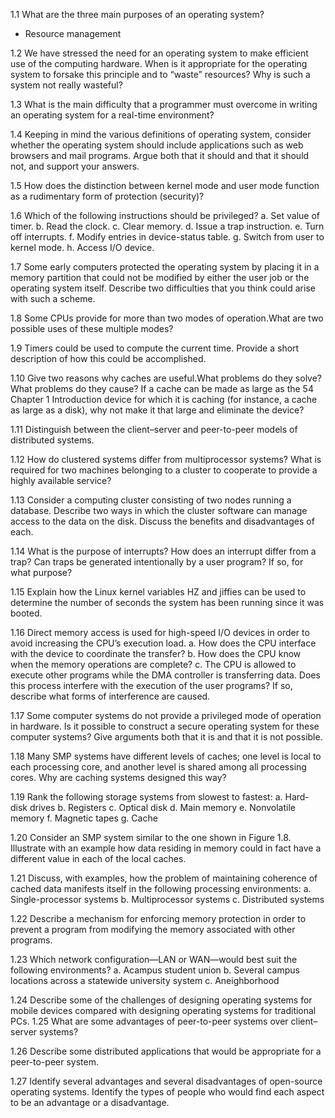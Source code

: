 1.1 What are the three main purposes of an operating system? 
- Resource management 

1.2 We have stressed the need for an operating system to make efficient use of the computing hardware. When is it appropriate for the operating system to forsake this principle and to “waste” resources? Why is such a system not really wasteful? 

1.3 What is the main difficulty that a programmer must overcome in writing an operating system for a real-time environment? 

1.4 Keeping in mind the various definitions of operating system, consider whether the operating system should include applications such as web browsers and mail programs. Argue both that it should and that it should not, and support your answers. 

1.5 How does the distinction between kernel mode and user mode function as a rudimentary form of protection (security)? 

1.6 Which of the following instructions should be privileged? a. Set value of timer. b. Read the clock. c. Clear memory. d. Issue a trap instruction. e. Turn off interrupts. f. Modify entries in device-status table. g. Switch from user to kernel mode. h. Access I/O device. 

1.7 Some early computers protected the operating system by placing it in a memory partition that could not be modified by either the user job or the operating system itself. Describe two difficulties that you think could arise with such a scheme. 

1.8 Some CPUs provide for more than two modes of operation.What are two possible uses of these multiple modes? 

1.9 Timers could be used to compute the current time. Provide a short description of how this could be accomplished. 

1.10 Give two reasons why caches are useful.What problems do they solve? What problems do they cause? If a cache can be made as large as the 54 Chapter 1 Introduction device for which it is caching (for instance, a cache as large as a disk), why not make it that large and eliminate the device? 

1.11 Distinguish between the client–server and peer-to-peer models of distributed systems.

1.12 How do clustered systems differ from multiprocessor systems? What is
required for two machines belonging to a cluster to cooperate to provide
a highly available service?

1.13 Consider a computing cluster consisting of two nodes running a
database. Describe two ways in which the cluster software can manage
access to the data on the disk. Discuss the benefits and disadvantages
of each.

1.14 What is the purpose of interrupts? How does an interrupt differ from a
trap? Can traps be generated intentionally by a user program? If so, for
what purpose?

1.15 Explain how the Linux kernel variables HZ and jiffies can be used to
determine the number of seconds the system has been running since it
was booted.

1.16 Direct memory access is used for high-speed I/O devices in order to
avoid increasing the CPU’s execution load.
a. How does the CPU interface with the device to coordinate the
transfer?
b. How does the CPU know when the memory operations are complete?
c. The CPU is allowed to execute other programs while the DMA
controller is transferring data. Does this process interfere with
the execution of the user programs? If so, describe what forms of
interference are caused.

1.17 Some computer systems do not provide a privileged mode of operation
in hardware. Is it possible to construct a secure operating system for
these computer systems? Give arguments both that it is and that it is
not possible.

1.18 Many SMP systems have different levels of caches; one level is local to
each processing core, and another level is shared among all processing
cores. Why are caching systems designed this way?

1.19 Rank the following storage systems from slowest to fastest:
a. Hard-disk drives
b. Registers
c. Optical disk
d. Main memory
e. Nonvolatile memory
f. Magnetic tapes
g. Cache

1.20 Consider an SMP system similar to the one shown in Figure 1.8. Illustrate with an example how data residing in memory could in fact have a different value in each of the local caches.

1.21 Discuss, with examples, how the problem of maintaining coherence of cached data manifests itself in the following processing environments:
a. Single-processor systems
b. Multiprocessor systems
c. Distributed systems

1.22 Describe a mechanism for enforcing memory protection in order to prevent a program from modifying the memory associated with other programs.

1.23 Which network configuration—LAN or WAN—would best suit the following environments?
a. Acampus student union
b. Several campus locations across a statewide university system
c. Aneighborhood

1.24 Describe some of the challenges of designing operating systems for mobile devices compared with designing operating systems for traditional
PCs.
1.25 What are some advantages of peer-to-peer systems over client–server systems?

1.26 Describe some distributed applications that would be appropriate for a peer-to-peer system.

1.27 Identify several advantages and several disadvantages of open-source operating systems. Identify the types of people who would find each aspect to be an advantage or a disadvantage.